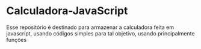 # Calculadora-JavaScript

Esse repositório é destinado para armazenar a calculadora feita em javascript, usando códigos simples para tal objetivo, usando principalmente funções

